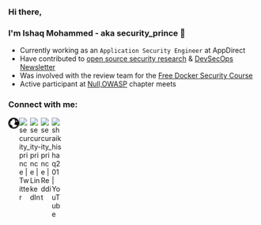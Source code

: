 ### Hi there, 
### I'm Ishaq Mohammed - aka security_prince 👋

- Currently working as an `Application Security Engineer` at AppDirect  
- Have contributed to [open source security research](https://www.exploit-db.com/?author=9086) & [DevSecOps Newsletter](https://info.practical-devsecops.com/devsecops-newsletter)  
- Was involved with the review team for the [Free Docker Security Course](https://free-courses.practical-devsecops.com/docker-security-course/)  
- Active participant at [Null,OWASP](https://null.co.in/profile/2924-ishaq) chapter meets  

### Connect with me:

[<img align="left" alt="ishaqmohammed.me" width="22px" src="https://raw.githubusercontent.com/iconic/open-iconic/master/svg/globe.svg" />][website]
[<img align="left" alt="security_prince | Twitter" width="22px" src="https://cdn.jsdelivr.net/npm/simple-icons@v3/icons/twitter.svg" />][twitter]
[<img align="left" alt="security-prince | LinkedIn" width="22px" src="https://cdn.jsdelivr.net/npm/simple-icons@v3/icons/linkedin.svg" />][linkedin]
[<img align="left" alt="security_prince | Reddit" width="22px" src="https://cdn.jsdelivr.net/npm/simple-icons@v3/icons/reddit.svg" />][reddit]
[<img align="left" alt="shaikhishaq201 | YouTube" width="22px" src="https://cdn.jsdelivr.net/npm/simple-icons@v3/icons/youtube.svg" />][youtube]



[website]: https://ishaqmohammed.me/
[twitter]: https://twitter.com/security_prince
[youtube]: https://www.youtube.com/user/shaikhishaq201/
[linkedin]: https://www.linkedin.com/in/security-prince
[reddit]: https://www.reddit.com/user/security_prince
